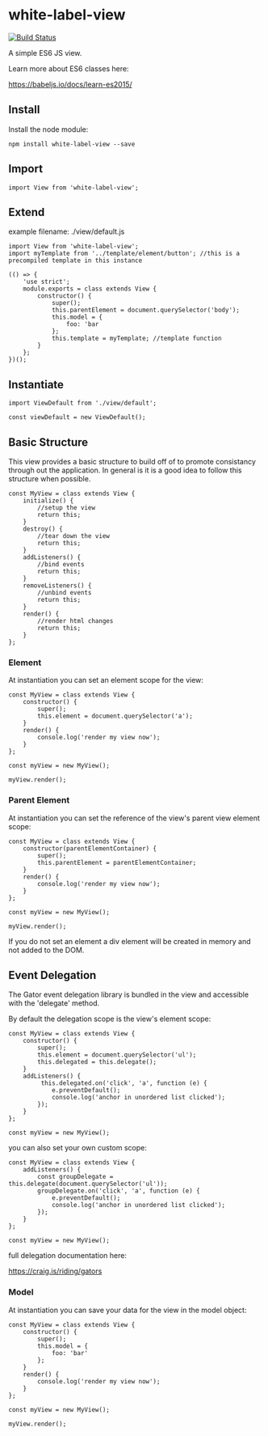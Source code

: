 # white-label-view

[![Build Status](https://travis-ci.org/bshack/white-label-view.svg?branch=master)](https://travis-ci.org/bshack/white-label-view)

A simple ES6 JS view.

Learn more about ES6 classes here:

https://babeljs.io/docs/learn-es2015/

## Install

Install the node module:

```
npm install white-label-view --save
```

## Import

```
import View from 'white-label-view';
```

## Extend

example filename: ./view/default.js

```
import View from 'white-label-view';
import myTemplate from '../template/element/button'; //this is a precompiled template in this instance

(() => {
    'use strict';
    module.exports = class extends View {
        constructor() {
            super();
            this.parentElement = document.querySelector('body');
            this.model = {
                foo: 'bar
            };
            this.template = myTemplate; //template function
        }
    };
})();

```

## Instantiate

```
import ViewDefault from './view/default';

const viewDefault = new ViewDefault();
```

## Basic Structure

This view provides a basic structure to build off of to promote consistancy through out the application. In general is it is a good idea to follow this structure when possible.
```
const MyView = class extends View {
    initialize() {
        //setup the view
        return this;
    }
    destroy() {
        //tear down the view
        return this;
    }
    addListeners() {
        //bind events
        return this;
    }
    removeListeners() {
        //unbind events
        return this;
    }
    render() {
        //render html changes
        return this;
    }
};
```

### Element

At instantiation you can set an element scope for the view:

```
const MyView = class extends View {
    constructor() {
        super();
        this.element = document.querySelector('a');
    }
    render() {
        console.log('render my view now');
    }
};

const myView = new MyView();

myView.render();
```

### Parent Element

At instantiation you can set the reference of the view's parent view element scope:

```
const MyView = class extends View {
    constructor(parentElementContainer) {
        super();
        this.parentElement = parentElementContainer;
    }
    render() {
        console.log('render my view now');
    }
};

const myView = new MyView();

myView.render();
```

If you do not set an element a div element will be created in memory and not added to the DOM.

## Event Delegation

The Gator event delegation library is bundled in the view and accessible with the 'delegate' method.

By default the delegation scope is the view's element scope:

```
const MyView = class extends View {
    constructor() {
        super();
        this.element = document.querySelector('ul');
        this.delegated = this.delegate();
    }
    addListeners() {
         this.delegated.on('click', 'a', function (e) {
            e.preventDefault();
            console.log('anchor in unordered list clicked');
        });
    }
};

const myView = new MyView();
```

you can also set your own custom scope:

```
const MyView = class extends View {
    addListeners() {
        const groupDelegate = this.delegate(document.querySelector('ul'));
        groupDelegate.on('click', 'a', function (e) {
            e.preventDefault();
            console.log('anchor in unordered list clicked');
        });
    }
};

const myView = new MyView();
```

full delegation documentation here:

https://craig.is/riding/gators

### Model

At instantiation you can save your data for the view in the model object:

```
const MyView = class extends View {
    constructor() {
        super();
        this.model = {
            foo: 'bar'
        };
    }
    render() {
        console.log('render my view now');
    }
};

const myView = new MyView();

myView.render();
```
